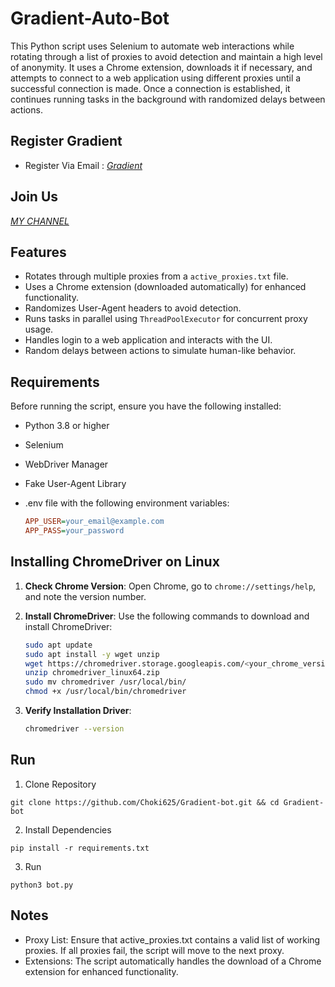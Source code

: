 # Gradient-Auto-Bot

This Python script uses Selenium to automate web interactions while rotating through a list of proxies to avoid detection and maintain a high level of anonymity. It uses a Chrome extension, downloads it if necessary, and attempts to connect to a web application using different proxies until a successful connection is made. Once a connection is established, it continues running tasks in the background with randomized delays between actions.

## Register Gradient

- Register Via Email : [*Gradient*](https://app.gradient.network/signup?code=N09FWJ)

## Join Us

[*MY CHANNEL*](https://t.me/airdropvault_id)

## Features

- Rotates through multiple proxies from a `active_proxies.txt` file.
- Uses a Chrome extension (downloaded automatically) for enhanced functionality.
- Randomizes User-Agent headers to avoid detection.
- Runs tasks in parallel using `ThreadPoolExecutor` for concurrent proxy usage.
- Handles login to a web application and interacts with the UI.
- Random delays between actions to simulate human-like behavior.

## Requirements

Before running the script, ensure you have the following installed:

- Python 3.8 or higher
- Selenium
- WebDriver Manager
- Fake User-Agent Library
- .env file with the following environment variables:

  ```ini
  APP_USER=your_email@example.com
  APP_PASS=your_password

## Installing ChromeDriver on Linux

1. **Check Chrome Version**:
   Open Chrome, go to `chrome://settings/help`, and note the version number.

2. **Install ChromeDriver**:
   Use the following commands to download and install ChromeDriver:
   ```bash
   sudo apt update
   sudo apt install -y wget unzip
   wget https://chromedriver.storage.googleapis.com/<your_chrome_version>/chromedriver_linux64.zip
   unzip chromedriver_linux64.zip
   sudo mv chromedriver /usr/local/bin/
   chmod +x /usr/local/bin/chromedriver
   ```
3. **Verify Installation Driver**:
   ```bash
   chromedriver --version
   ```

## Run

1. Clone Repository
  ```
  git clone https://github.com/Choki625/Gradient-bot.git && cd Gradient-bot
  ```
2. Install Dependencies
  ```
  pip install -r requirements.txt
  ```
3. Run
  ```
  python3 bot.py
  ```
## Notes

- Proxy List: Ensure that active_proxies.txt contains a valid list of working proxies. If all proxies fail, the script will move to the next proxy.
- Extensions: The script automatically handles the download of a Chrome extension for enhanced functionality.
    
